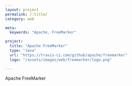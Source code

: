 ```yaml
---
layout: project
permalink: /:title/
category: web

meta:
  keywords: "Apache, FreeMarker"

project:
  title: "Apache FreeMarker"
  type: "Java"
  url: "https://travis-ci.com/github/apache/freemarker"
  logo: "/assets/images/web/freemarker/logo.png"

---	
```

<p>Apache FreeMarker</p>